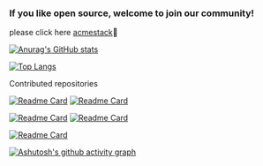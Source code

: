 ### If you like open source, welcome to join our community! 
please click here [acmestack](https://github.com/acmestack)👋


[![Anurag's GitHub stats](https://github-readme-stats.vercel.app/api?username=zouchangfu&show_icons=true&theme=cobalt)](https://github.com/zouchangfu)

[![Top Langs](https://github-readme-stats.vercel.app/api/top-langs/?username=zouchangfu&layout=compact&theme=radical)](https://github.com/zouchangfu)

Contributed repositories

[![Readme Card](https://github-readme-stats.vercel.app/api/pin/?username=zouchangfu&repo=QanLong&show_owner=true&title_color=fff&icon_color=f9f9f9&text_color=9f9f9f&bg_color=151515)](https://github.com/zouchangfu/QanLong)
[![Readme Card](https://github-readme-stats.vercel.app/api/pin/?username=zouchangfu&repo=QanLong-Web&show_owner=true&title_color=fff&icon_color=f9f9f9&text_color=9f9f9f&bg_color=151515)]([https://github.com/acmestack/gobatis](https://github.com/zouchangfu/QanLong-Web))



[![Readme Card](https://github-readme-stats.vercel.app/api/pin/?username=apache&repo=incubator-shenyu&show_owner=true&title_color=fff&icon_color=f9f9f9&text_color=9f9f9f&bg_color=151515)](https://github.com/apache/incubator-shenyu)
[![Readme Card](https://github-readme-stats.vercel.app/api/pin/?username=alibaba&repo=druid&show_owner=true&title_color=fff&icon_color=f9f9f9&text_color=9f9f9f&bg_color=151515)](https://github.com/alibaba/druid)


[![Readme Card](https://github-readme-stats.vercel.app/api/pin/?username=acmestack&repo=gobatis&show_owner=true&title_color=fff&icon_color=f9f9f9&text_color=9f9f9f&bg_color=151515)](https://github.com/acmestack/gobatis)



[![Ashutosh's github activity graph](https://activity-graph.herokuapp.com/graph?username=zouchangfu&theme=react-dark)](https://github.com/zouchangfu)

<!--
**zouchangfu/zouchangfu** is a ✨ _special_ ✨ repository because its `README.md` (this file) appears on your GitHub profile.

Here are some ideas to get you started:

- 🔭 I’m currently working on ...
- 🌱 I’m currently learning ...
- 👯 I’m looking to collaborate on ...
- 🤔 I’m looking for help with ...
- 💬 Ask me about ...
- 📫 How to reach me: ...
- 😄 Pronouns: ...
- ⚡ Fun fact: ...
-->
